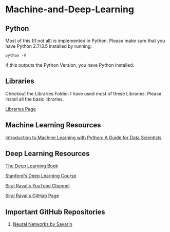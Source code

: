 # Machine-and-Deep-Learning


## Python

Most of this (If not all) is implemented in Python.
Please make sure that you have Python 2.7/3.5 installed by running:

`python -V`

If this outputs the Python Version, you have Python installed.


## Libraries

Checkout the Libraries Folder. I have used most of these Libraries. Please install all the basic libraries.

[Libraries Page](https://github.com/ishanjoshi02/Machine-and-Deep-Learning/tree/master/Libraries)

## Machine Learning Resources

[ Introduction to Machine Learning with Python: A Guide for Data Scientists ](https://www.amazon.in/Introduction-Machine-Learning-Python-Scientists/dp/9352134575?tag=googinhydr18418-21&tag=googinkenshoo-21&ascsubtag=88e6e93f-6186-4b6a-acbb-07c8fef57a60)


## Deep Learning Resources 

[ The Deep Learning Book ](http://www.deeplearningbook.org/)

[ Stanford's Deep Learning Course ](http://deeplearning.stanford.edu/tutorial/)

[ Siraj Raval's YouTube Channel ](https://www.youtube.com/channel/UCWN3xxRkmTPmbKwht9FuE5A)

[ Siraj Raval's GitHub Page ](https://github.com/llSourcell)


## Important GitHub Repositories

1. [Neural Networks by Savarin](https://github.com/savarin/neural-networks)